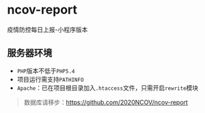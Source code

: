 # ncov-report
疫情防控每日上报-小程序版本


服务器环境
---
* `PHP`版本不低于`PHP5.4`
*  项目运行需支持`PATHINFO`
* `Apache`：已在项目根目录加入`.htaccess`文件，只需开启`rewrite`模块

> 数据库请移步：https://github.com/2020NCOV/ncov-report  
